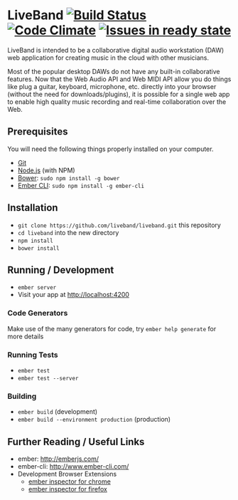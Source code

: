 # LiveBand [![Build Status](https://secure.travis-ci.org/liveband/liveband.svg?branch=master)](http://travis-ci.org/liveband/liveband) [![Code Climate](https://codeclimate.com/github/liveband/liveband/badges/gpa.svg)](https://codeclimate.com/github/liveband/liveband) [![Issues in ready state](https://badge.waffle.io/liveband/liveband.png?label=ready&title=Ready)](https://waffle.io/liveband/liveband)

LiveBand is intended to be a collaborative digital audio workstation (DAW) web application for creating music in the cloud with other musicians.

Most of the popular desktop DAWs do not have any built-in collaborative features. Now that the Web Audio API and Web MIDI API allow you do things like plug a guitar, keyboard, microphone, etc. directly into your browser (without the need for downloads/plugins), it is possible for a single web app to enable high quality music recording and real-time collaboration over the Web.

## Prerequisites

You will need the following things properly installed on your computer.

* [Git](http://git-scm.com/)
* [Node.js](http://nodejs.org/) (with NPM)
* [Bower](http://bower.io/): `sudo npm install -g bower`
* [Ember CLI](http://ember-cli.com): `sudo npm install -g ember-cli`

## Installation

* `git clone https://github.com/liveband/liveband.git` this repository
* `cd liveband` into the new directory
* `npm install`
* `bower install`

## Running / Development

* `ember server`
* Visit your app at [http://localhost:4200](http://localhost:4200)

### Code Generators

Make use of the many generators for code, try `ember help generate` for more details

### Running Tests

* `ember test`
* `ember test --server`

### Building

* `ember build` (development)
* `ember build --environment production` (production)

## Further Reading / Useful Links

* ember: http://emberjs.com/
* ember-cli: http://www.ember-cli.com/
* Development Browser Extensions
  * [ember inspector for chrome](https://chrome.google.com/webstore/detail/ember-inspector/bmdblncegkenkacieihfhpjfppoconhi)
  * [ember inspector for firefox](https://addons.mozilla.org/en-US/firefox/addon/ember-inspector/)

